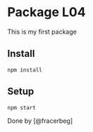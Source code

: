 # Package L04
This is my first package

## Install
```
npm install
```

## Setup
```
npm start
```

Done by [@fracerbeg]